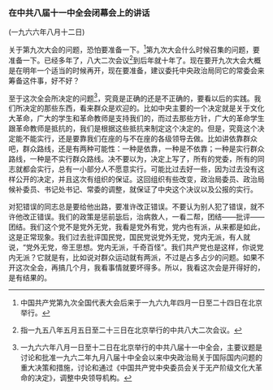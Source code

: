 ### 在中共八届十一中全会闭幕会上的讲话

(一九六六年八月十二日)

关于第九次大会的问题，恐怕要准备一下。[^07-17-1]第九次大会什么时候召集的问题，要准备一下。已经多年了，八大二次会议[^07-17-2]到后年就十年了。现在要开九次大会大概是在明年一个适当的时候再开，现在要准备，建议委托中央政治局同它的常委会来筹备这件事，好不好？

至于这次全会所决定的问题[^07-17-3]，究竟是正确的还是不正确的，要看以后的实践。我们所决定的那些东西，看来群众是欢迎的。比如中央主要的一个决定就是关于文化大革命，广大的学生和革命教师是支持我们的，而过去那些方针，广大的革命学生跟革命教师是抵抗的，我们是根据这些抵抗来制定这个决定的。但是，究竟这个决定能不能实行，还是要靠我们在座的与不在座的各级领导去做。比如讲依靠群众吧，群众路线，还是有两种可能性：一种是依靠，一种是不依靠；一种是实行群众路线，一种是不实行群众路线。决不要以为，决定上写了，所有的党委，所有的同志就都会实行，总有一小部分人不愿意实行。可能比过去好一些，因为过去没有这样公开的决定，并且这次有组织的保证。这回组织有些改变，政治局委员、政治局候补委员、书记处书记、常委的调整，就保证了中央这个决议以及公报的实行。

对犯错误的同志总是要给他出路，要准许改正错误。不要认为别人犯了错误，就不许他改正错误。我们的政策是惩前毖后，治病救人，一看二帮，团结——批评——团结。我们这个党不是党外无党，我看是党外有党，党内也有派，从来都是如此，这是正常现象。我们过去批评国民党，国民党说党外无党，党内无派，有人就说，“党外无党，帝王思想。党内无派，千奇百怪”。我们共产党也是这样，你说党内无派？它就是有，比如说对群众运动就有两派，不过是占多占少的问题。如果不开这次全会，再搞几个月，我看事情就要坏得多。所以，我看这次会是开得好的，是有结果的。


[^07-17-1]: 中国共产党第九次全国代表大会后来于一九六九年四月一日至二十四日在北京举行。
[^07-17-2]: 指一九五八年五月五日至二十三日在北京举行的中共八大二次会议。
[^07-17-3]: 一九六六年八月一日至十二日在北京举行的中共八届十一中全会，主要议题是讨论和批准一九六二年九月八届十中全会以来中央政治局关于国际国内问题的重大决策和措施，讨论和通过《中国共产党中央委员会关于无产阶级文化大革命的决定》，调整中央领导机构。
